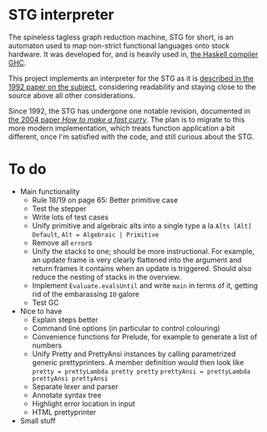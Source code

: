 STG interpreter
===============

The spineless tagless graph reduction machine, STG for short, is an automaton
used to map non-strict functional languages onto stock hardware. It was
developed for, and is heavily used in, [the Haskell compiler GHC][ghc].

This project implements an interpreter for the STG as it is [described in the
1992 paper on the subject][stg1992], considering readability and staying close
to the source above all other considerations.

Since 1992, the STG has undergone one notable revision, documented in [the 2004
paper *How to make a fast curry*][fastcurry]. The plan is to migrate to this
more modern implementation, which treats function application a bit different,
once I'm satisfied with the code, and still curious about the STG.

[ghc]: https://www.haskell.org/ghc/
[stg1992]: http://research.microsoft.com/apps/pubs/default.aspx?id=67083
[fastcurry]: http://research.microsoft.com/en-us/um/people/simonpj/papers/eval-apply/



To do
=====

- Main functionality
    - Rule 18/19 on page 65: Better primitive case
    - Test the stepper
    - Write lots of test cases
    - Unify primitive and algebraic alts into a single type a la
      `Alts [Alt] Default`, `Alt = Algebraic | Primitive`
    - Remove all `error`s
    - Unify the stacks to one; should be more instructional. For example, an
      update frame is very clearly flattened into the argument and return
      frames it contains when an update is triggered. Should also reduce the
      nesting of stacks in the overview.
    - Implement `Evaluate.evalsUntil` and write `main` in terms of it, getting
      rid of the embarassing `IO` galore
    - Test GC
- Nice to have
    - Explain steps better
    - Command line options (in particular to control colouring)
    - Convenience functions for Prelude, for example to generate a list of
      numbers
    - Unify Pretty and PrettyAnsi instances by calling parametrized generic
      prettyprinters. A member definition would then look like
      `pretty = prettyLambda pretty pretty`
      `prettyAnsi = prettyLambda prettyAnsi prettyAnsi`
    - Separate lexer and parser
    - Annotate syntax tree
    - Highlight error location in input
    - HTML prettyprinter
- Small stuff
